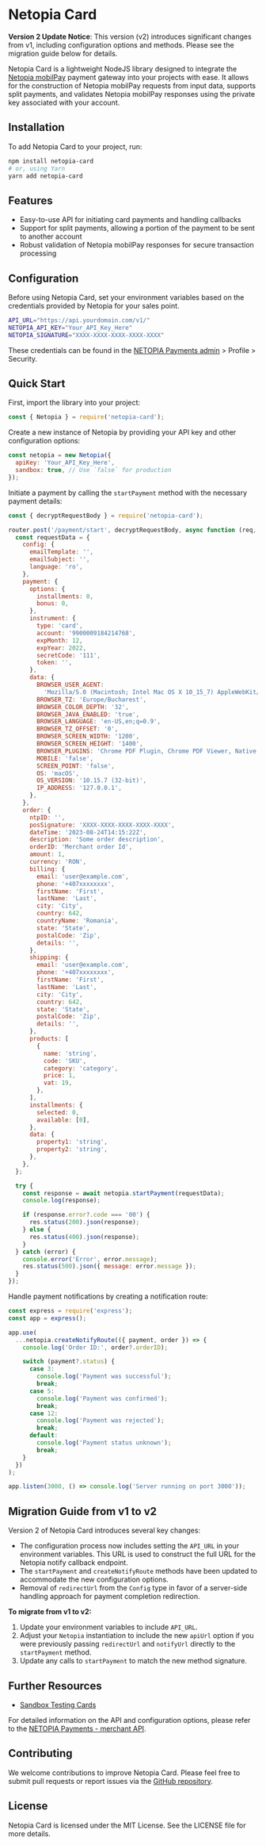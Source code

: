 # Netopia Card

**Version 2 Update Notice**: This version (v2) introduces significant changes from v1, including configuration options and methods. Please see the migration guide below for details.

Netopia Card is a lightweight NodeJS library designed to integrate the [Netopia mobilPay](https://netopia-payments.com) payment gateway into your projects with ease. It allows for the construction of Netopia mobilPay requests from input data, supports split payments, and validates Netopia mobilPay responses using the private key associated with your account.

## Installation

To add Netopia Card to your project, run:

```sh
npm install netopia-card
# or, using Yarn
yarn add netopia-card
```

## Features

- Easy-to-use API for initiating card payments and handling callbacks
- Support for split payments, allowing a portion of the payment to be sent to another account
- Robust validation of Netopia mobilPay responses for secure transaction processing

## Configuration

Before using Netopia Card, set your environment variables based on the credentials provided by Netopia for your sales point.

```sh
API_URL="https://api.yourdomain.com/v1/"
NETOPIA_API_KEY="Your_API_Key_Here"
NETOPIA_SIGNATURE="XXXX-XXXX-XXXX-XXXX-XXXX"
```

These credentials can be found in the [NETOPIA Payments admin](https://admin.netopia-payments.com/) > Profile > Security.

## Quick Start

First, import the library into your project:

```javascript
const { Netopia } = require('netopia-card');
```

Create a new instance of Netopia by providing your API key and other configuration options:

```javascript
const netopia = new Netopia({
  apiKey: 'Your_API_Key_Here',
  sandbox: true, // Use `false` for production
});
```

Initiate a payment by calling the `startPayment` method with the necessary payment details:

```javascript
const { decryptRequestBody } = require('netopia-card');

router.post('/payment/start', decryptRequestBody, async function (req, res) {
  const requestData = {
    config: {
      emailTemplate: '',
      emailSubject: '',
      language: 'ro',
    },
    payment: {
      options: {
        installments: 0,
        bonus: 0,
      },
      instrument: {
        type: 'card',
        account: '9900009184214768',
        expMonth: 12,
        expYear: 2022,
        secretCode: '111',
        token: '',
      },
      data: {
        BROWSER_USER_AGENT:
          'Mozilla/5.0 (Macintosh; Intel Mac OS X 10_15_7) AppleWebKit/537.36 (KHTML, like Gecko) Chrome/90.0.4430.212 Safari/537.36',
        BROWSER_TZ: 'Europe/Bucharest',
        BROWSER_COLOR_DEPTH: '32',
        BROWSER_JAVA_ENABLED: 'true',
        BROWSER_LANGUAGE: 'en-US,en;q=0.9',
        BROWSER_TZ_OFFSET: '0',
        BROWSER_SCREEN_WIDTH: '1200',
        BROWSER_SCREEN_HEIGHT: '1400',
        BROWSER_PLUGINS: 'Chrome PDF Plugin, Chrome PDF Viewer, Native Client',
        MOBILE: 'false',
        SCREEN_POINT: 'false',
        OS: 'macOS',
        OS_VERSION: '10.15.7 (32-bit)',
        IP_ADDRESS: '127.0.0.1',
      },
    },
    order: {
      ntpID: '',
      posSignature: 'XXXX-XXXX-XXXX-XXXX-XXXX',
      dateTime: '2023-08-24T14:15:22Z',
      description: 'Some order description',
      orderID: 'Merchant order Id',
      amount: 1,
      currency: 'RON',
      billing: {
        email: 'user@example.com',
        phone: '+407xxxxxxxx',
        firstName: 'First',
        lastName: 'Last',
        city: 'City',
        country: 642,
        countryName: 'Romania',
        state: 'State',
        postalCode: 'Zip',
        details: '',
      },
      shipping: {
        email: 'user@example.com',
        phone: '+407xxxxxxxx',
        firstName: 'First',
        lastName: 'Last',
        city: 'City',
        country: 642,
        state: 'State',
        postalCode: 'Zip',
        details: '',
      },
      products: [
        {
          name: 'string',
          code: 'SKU',
          category: 'category',
          price: 1,
          vat: 19,
        },
      ],
      installments: {
        selected: 0,
        available: [0],
      },
      data: {
        property1: 'string',
        property2: 'string',
      },
    },
  };

  try {
    const response = await netopia.startPayment(requestData);
    console.log(response);

    if (response.error?.code === '00') {
      res.status(200).json(response);
    } else {
      res.status(400).json(response);
    }
  } catch (error) {
    console.error('Error', error.message);
    res.status(500).json({ message: error.message });
  }
});
```

Handle payment notifications by creating a notification route:

```javascript
const express = require('express');
const app = express();

app.use(
  ...netopia.createNotifyRoute(({ payment, order }) => {
    console.log('Order ID:', order?.orderID);

    switch (payment?.status) {
      case 3:
        console.log('Payment was successful');
        break;
      case 5:
        console.log('Payment was confirmed');
        break;
      case 12:
        console.log('Payment was rejected');
        break;
      default:
        console.log('Payment status unknown');
        break;
    }
  })
);

app.listen(3000, () => console.log('Server running on port 3000'));
```

## Migration Guide from v1 to v2

Version 2 of Netopia Card introduces several key changes:

- The configuration process now includes setting the `API_URL` in your environment variables. This URL is used to construct the full URL for the Netopia notify callback endpoint.
- The `startPayment` and `createNotifyRoute` methods have been updated to accommodate the new configuration options.
- Removal of `redirectUrl` from the `Config` type in favor of a server-side handling approach for payment completion redirection.

**To migrate from v1 to v2:**

1. Update your environment variables to include `API_URL`.
2. Adjust your `Netopia` instantiation to include the new `apiUrl` option if you were previously passing `redirectUrl` and `notifyUrl` directly to the `startPayment` method.
3. Update any calls to `startPayment` to match the new method signature.

## Further Resources

- [Sandbox Testing Cards](https://support.netopia-payments.com/en-us/article/52-carduri-de-test)

For detailed information on the API and configuration options, please refer to the [NETOPIA Payments - merchant API](https://apidoc.netopia-payments.com/index.html).

## Contributing

We welcome contributions to improve Netopia Card. Please feel free to submit pull requests or report issues via the [GitHub repository](https://github.com/chesscoders/netopia-card).

## License

Netopia Card is licensed under the MIT License. See the LICENSE file for more details.
